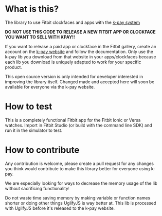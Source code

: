 # What is this?
The library to use Fitbit clockfaces and apps with the <a href="https://k-pay.io" target="_blank">k-pay system</a>

**DO NOT USE THIS CODE TO RELEASE A NEW FITBIT APP OR CLOCKFACE YOU WANT TO SELL WITH KPAY!!** 

If you want to release a paid app or clockface in the Fitbit gallery, create an account on the <a href="https://k-pay.io" target="_blank">k-pay website</a> and follow the documentation. 
Only use the k-pay lib you download from that website in your apps/clockfaces because each lib you download is uniquely adapted to work for your specific product.

This open source version is only intended for developer interested in improving the library itself. Changed made and accepted here will soon be available for everyone via the k-pay website.

# How to test
This is a completely functional Fitbit app for the Fitbit Ionic or Versa watches. Import in Fitbit Studio (or build with the command line SDK) and run it in the simulator to test.

# How to contribute
Any contribution is welcome, please create a pull request for any changes you think would contribute to make this library better for everyone using k-pay.

We are especially looking for ways to decrease the memory usage of the lib without sacrificing functionality!

Do not waste time saving memory by making variable or function names shorter or doing other things UglifyJS is way better at. This lib is processed with UglifyJS before it's released to the k-pay website.
